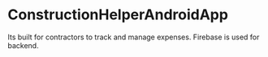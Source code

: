 # ConstructionHelperAndroidApp
Its built for contractors to track and manage expenses. 
Firebase is used for backend.
